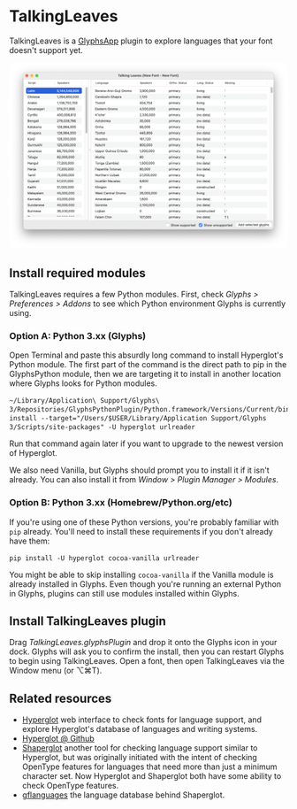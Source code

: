 # TalkingLeaves

TalkingLeaves is a [GlyphsApp](https://glyphsapp.com/) plugin to explore languages that your font doesn't support yet.

![](screenshot.png)

## Install required modules

TalkingLeaves requires a few Python modules. First, check *Glyphs > Preferences > Addons* to see which Python environment Glyphs is currently using.

### Option A: Python 3.xx (Glyphs)

Open Terminal and paste this absurdly long command to install Hyperglot's Python module. The first part of the command is the direct path to pip in the GlyphsPython module, then we are targeting it to install in another location where Glyphs looks for Python modules.

	~/Library/Application\ Support/Glyphs\ 3/Repositories/GlyphsPythonPlugin/Python.framework/Versions/Current/bin/pip3 install --target="/Users/$USER/Library/Application Support/Glyphs 3/Scripts/site-packages" -U hyperglot urlreader

Run that command again later if you want to upgrade to the newest version of Hyperglot.

We also need Vanilla, but Glyphs should prompt you to install it if it isn't already. You can also install it from *Window > Plugin Manager > Modules*.

### Option B: Python 3.xx (Homebrew/Python.org/etc)

If you're using one of these Python versions, you're probably familiar with `pip` already. You'll need to install these requirements if you don't already have them:

	pip install -U hyperglot cocoa-vanilla urlreader

You might be able to skip installing `cocoa-vanilla` if the Vanilla module is already installed in Glyphs. Even though you're running an external Python in Glyphs, plugins can still use modules installed within Glyphs.

## Install TalkingLeaves plugin

Drag *TalkingLeaves.glyphsPlugin* and drop it onto the Glyphs icon in your dock. Glyphs will ask you to confirm the install, then you can restart Glyphs to begin using TalkingLeaves. Open a font, then open TalkingLeaves via the Window menu (or ⌥⌘T).

## Related resources

- [Hyperglot](https://hyperglot.rosettatype.com/) web interface to check fonts for language support, and explore Hyperglot's database of languages and writing systems.
- [Hyperglot @ Github](https://github.com/rosettatype/hyperglot/)
- [Shaperglot](https://github.com/googlefonts/shaperglot/) another tool for checking language support similar to Hyperglot, but was originally initiated with the intent of checking OpenType features for languages that need more than just a minimum character set. Now Hyperglot and Shaperglot both have some ability to check OpenType features.
- [gflanguages](https://github.com/googlefonts/lang/) the language database behind Shaperglot.
